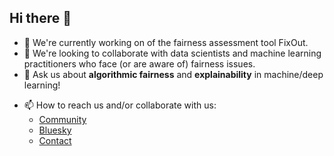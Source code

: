 ## Hi there 👋

- 🔭 We're currently working on of the fairness assessment tool FixOut. 
- 👯 We're looking to collaborate with data scientists and machine learning practitioners who face (or are aware of) fairness issues.
- 💬 Ask us about **algorithmic fairness** and **explainability** in machine/deep learning!
<!-- * ⚡ Fun fact: ... -->

- 📫 How to reach us and/or collaborate with us: 
  * <a href="https://groups.google.com/g/fixout" target="_blank" rel="noopener noreferrer">Community</a>
  * <a href="https://fixout.bsky.social" target="_blank" rel="noopener noreferrer">Bluesky</a>
  * <a href="https://fixout.fr/contact/" target="_blank" rel="noopener noreferrer">Contact</a>


<!--
## GitHub stats

[![FixOut's GitHub stats](https://github-readme-stats.vercel.app/api?username=fixouttech)](https://github.com/anuraghazra/github-readme-stats)
-->
